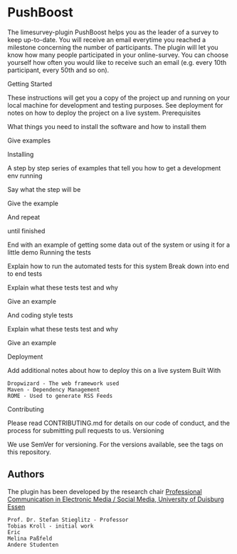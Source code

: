 # PushBoost

The limesurvey-plugin PushBoost helps you as the leader of a survey to keep up-to-date. You will receive an email everytime you reached a milestone concerning the number of participants. The plugin will let you know how many people participated in your online-survey. You can choose yourself how often you would like to receive such an email (e.g. every 10th participant, every 50th and so on). 

Getting Started

These instructions will get you a copy of the project up and running on your local machine for development and testing purposes. See deployment for notes on how to deploy the project on a live system.
Prerequisites

What things you need to install the software and how to install them

Give examples

Installing

A step by step series of examples that tell you how to get a development env running

Say what the step will be

Give the example

And repeat

until finished

End with an example of getting some data out of the system or using it for a little demo
Running the tests

Explain how to run the automated tests for this system
Break down into end to end tests

Explain what these tests test and why

Give an example

And coding style tests

Explain what these tests test and why

Give an example

Deployment

Add additional notes about how to deploy this on a live system
Built With

    Dropwizard - The web framework used
    Maven - Dependency Management
    ROME - Used to generate RSS Feeds

Contributing

Please read CONTRIBUTING.md for details on our code of conduct, and the process for submitting pull requests to us.
Versioning

We use SemVer for versioning. For the versions available, see the tags on this repository.

## Authors

The plugin has been developed by the research chair [Professional Communication in Electronic Media / Social Media, University of Duisburg Essen](https://www.uni-due.de/proco/index_en.php)

    Prof. Dr. Stefan Stieglitz - Professor
    Tobias Kroll - initial work
    Eric 
    Melina Paßfeld
    Andere Studenten


